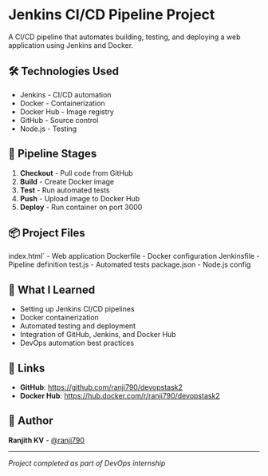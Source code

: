 # Jenkins CI/CD Pipeline Project

A CI/CD pipeline that automates building, testing, and deploying a web application using Jenkins and Docker.

## 🛠️ Technologies Used

- Jenkins - CI/CD automation
- Docker - Containerization
- Docker Hub - Image registry
- GitHub - Source control
- Node.js - Testing

## 🚀 Pipeline Stages

1. **Checkout** - Pull code from GitHub
2. **Build** - Create Docker image
3. **Test** - Run automated tests
4. **Push** - Upload image to Docker Hub
5. **Deploy** - Run container on port 3000

## 📦 Project Files
index.html` - Web application
Dockerfile - Docker configuration
Jenkinsfile - Pipeline definition
test.js - Automated tests
package.json - Node.js config

## 🎯 What I Learned

- Setting up Jenkins CI/CD pipelines
- Docker containerization
- Automated testing and deployment
- Integration of GitHub, Jenkins, and Docker Hub
- DevOps automation best practices

## 🔗 Links

- **GitHub**: https://github.com/ranji790/devopstask2
- **Docker Hub**: https://hub.docker.com/r/ranji790/devopstask2

## 👤 Author

**Ranjith KV** - [@ranji790](https://github.com/ranji790)

---
*Project completed as part of DevOps internship*

